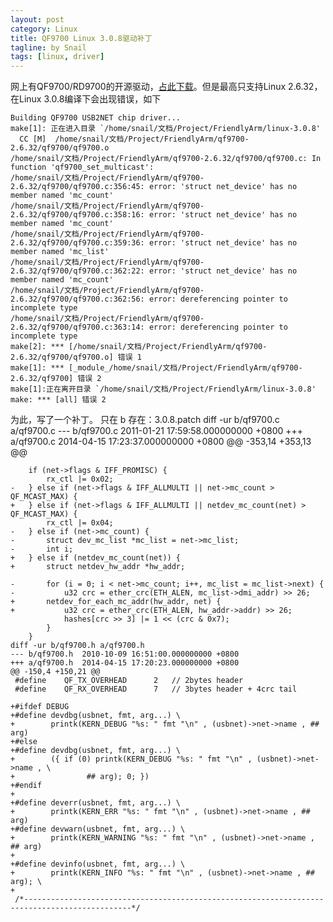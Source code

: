 ```yaml
---
layout: post
category: Linux
title: QF9700 Linux 3.0.8驱动补丁
tagline: by Snail
tags: [linux, driver]
---
```

网上有QF9700/RD9700的开源驱动，[占此下载](http://www.elite.uk.com/mike/qf9700/)。但是最高只支持Linux 2.6.32，在Linux 3.0.8编译下会出现错误，如下

    Building QF9700 USB2NET chip driver...
    make[1]: 正在进入目录 `/home/snail/文档/Project/FriendlyArm/linux-3.0.8'
      CC [M]  /home/snail/文档/Project/FriendlyArm/qf9700-2.6.32/qf9700/qf9700.o
    /home/snail/文档/Project/FriendlyArm/qf9700-2.6.32/qf9700/qf9700.c: In function 'qf9700_set_multicast':
    /home/snail/文档/Project/FriendlyArm/qf9700-2.6.32/qf9700/qf9700.c:356:45: error: 'struct net_device' has no member named 'mc_count'
    /home/snail/文档/Project/FriendlyArm/qf9700-2.6.32/qf9700/qf9700.c:358:16: error: 'struct net_device' has no member named 'mc_count'
    /home/snail/文档/Project/FriendlyArm/qf9700-2.6.32/qf9700/qf9700.c:359:36: error: 'struct net_device' has no member named 'mc_list'
    /home/snail/文档/Project/FriendlyArm/qf9700-2.6.32/qf9700/qf9700.c:362:22: error: 'struct net_device' has no member named 'mc_count'
    /home/snail/文档/Project/FriendlyArm/qf9700-2.6.32/qf9700/qf9700.c:362:56: error: dereferencing pointer to incomplete type
    /home/snail/文档/Project/FriendlyArm/qf9700-2.6.32/qf9700/qf9700.c:363:14: error: dereferencing pointer to incomplete type
    make[2]: *** [/home/snail/文档/Project/FriendlyArm/qf9700-2.6.32/qf9700/qf9700.o] 错误 1
    make[1]: *** [_module_/home/snail/文档/Project/FriendlyArm/qf9700-2.6.32/qf9700] 错误 2
    make[1]:正在离开目录 `/home/snail/文档/Project/FriendlyArm/linux-3.0.8'
    make: *** [all] 错误 2

为此，写了一个补丁。
    只在 b 存在：3.0.8.patch
    diff -ur b/qf9700.c a/qf9700.c
    --- b/qf9700.c	2011-01-21 17:59:58.000000000 +0800
    +++ a/qf9700.c	2014-04-15 17:23:37.000000000 +0800
    @@ -353,14 +353,13 @@
     
     	if (net->flags & IFF_PROMISC) {
     		rx_ctl |= 0x02;
    -	} else if (net->flags & IFF_ALLMULTI || net->mc_count > QF_MCAST_MAX) {
    +	} else if (net->flags & IFF_ALLMULTI || netdev_mc_count(net) > QF_MCAST_MAX) {
     		rx_ctl |= 0x04;
    -	} else if (net->mc_count) {
    -		struct dev_mc_list *mc_list = net->mc_list;
    -		int i;
    +	} else if (netdev_mc_count(net)) {
    +		struct netdev_hw_addr *hw_addr;
     
    -		for (i = 0; i < net->mc_count; i++, mc_list = mc_list->next) {
    -			u32 crc = ether_crc(ETH_ALEN, mc_list->dmi_addr) >> 26;
    +		netdev_for_each_mc_addr(hw_addr, net) {
    +			u32 crc = ether_crc(ETH_ALEN, hw_addr->addr) >> 26;
     			hashes[crc >> 3] |= 1 << (crc & 0x7);
     		}
     	}
    diff -ur b/qf9700.h a/qf9700.h
    --- b/qf9700.h	2010-10-09 16:51:00.000000000 +0800
    +++ a/qf9700.h	2014-04-15 17:20:23.000000000 +0800
    @@ -150,4 +150,21 @@
     #define	QF_TX_OVERHEAD		2	// 2bytes header
     #define	QF_RX_OVERHEAD		7	// 3bytes header + 4crc tail
     
    +#ifdef DEBUG
    +#define devdbg(usbnet, fmt, arg...) \
    +        printk(KERN_DEBUG "%s: " fmt "\n" , (usbnet)->net->name , ## arg)
    +#else
    +#define devdbg(usbnet, fmt, arg...) \
    +        ({ if (0) printk(KERN_DEBUG "%s: " fmt "\n" , (usbnet)->net->name , \
    +                ## arg); 0; })
    +#endif
    +
    +#define deverr(usbnet, fmt, arg...) \
    +        printk(KERN_ERR "%s: " fmt "\n" , (usbnet)->net->name , ## arg)
    +#define devwarn(usbnet, fmt, arg...) \
    +        printk(KERN_WARNING "%s: " fmt "\n" , (usbnet)->net->name , ## arg)
    +
    +#define devinfo(usbnet, fmt, arg...) \
    +        printk(KERN_INFO "%s: " fmt "\n" , (usbnet)->net->name , ## arg); \
    +
     /*----------------------------------------------------------------------------------------------*/

